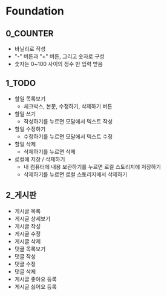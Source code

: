 # Foundation
## 0_COUNTER
- 바닐리로 작성
- "-" 버튼과 "+" 버튼, 그리고 숫자로 구성
- 숫자는 0~100 사이의 정수 만 입력 받음
## 1_TODO
- 할일 목록보기
  - 체크박스, 본문, 수정하기, 삭제하기 버튼
- 할일 쓰기
  - 작성하기를 누르면 모달에서 텍스트 작성
- 할일 수정하기
  - 수정하기를 누르면 모달에서 텍스트 수정
- 할일 삭제
  - 삭제하기를 누르면 삭제
- 로컬에 저장 / 삭제하기
  - 내 컴퓨터에 내용 보관하기를 누르면 로컬 스토리지에 저장하기
  - 삭제하기를 누르면 로컬 스토리지에서 삭제하기
## 2_게시판
- 게시글 목록
- 게시글 상세보기
- 게시글 작성
- 게시글 수정
- 게시글 삭제
- 댓글 목록보기
- 댓글 작성
- 댓글 수정
- 댓글 삭제
- 게시글 좋아요 등록
- 게시글 싫어요 등록
